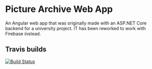 # Picture Archive Web App

An Angular web app that was originally made with an ASP.NET Core backend for a university project. IT has been reworked to work with Firebase instead.

## Travis builds
[![Build Status](https://travis-ci.com/LordChunk/PictureArchiveWebApp.svg?branch=master)](https://travis-ci.com/LordChunk/PictureArchiveWebApp)
